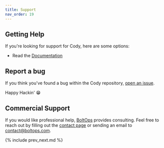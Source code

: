 ```yaml
---
title: Support
nav_order: 19
---
```


## Getting Help

If you're looking for support for Cody, here are some options:

* Read the [Documentation](https://cody.run)

## Report a bug

If you think you've found a bug within the Cody repository, [open an issue](https://github.com/tongueroo/cody/issues/new/choose).

Happy Hackin' 😁

## Commercial Support

If you would like professional help, [BoltOps](https://www.boltops.com/) provides consulting. Feel free to reach out by filling out the [contact page](https://www.boltops.com/contact) or sending an email to contact@boltops.com.

{% include prev_next.md %}
